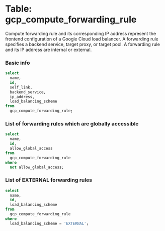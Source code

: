 # Table: gcp_compute_forwarding_rule

Compute forwarding rule and its corresponding IP address represent the frontend configuration of a Google Cloud load balancer. A forwarding rule specifies a backend service, target proxy, or target pool. A forwarding rule and its IP address are internal or external.

### Basic info

```sql
select
  name,
  id,
  self_link,
  backend_service,
  ip_address,
  load_balancing_scheme
from
  gcp_compute_forwarding_rule;
```


### List of forwarding rules which are globally accessible

```sql
select
  name,
  id,
  allow_global_access
from
  gcp_compute_forwarding_rule
where
  not allow_global_access;
```


### List of EXTERNAL forwarding rules

```sql
select
  name,
  id,
  load_balancing_scheme
from
  gcp_compute_forwarding_rule
where
  load_balancing_scheme = 'EXTERNAL';
```